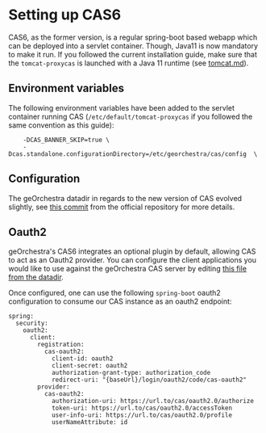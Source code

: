 # Setting up CAS6

CAS6, as the former version, is a regular spring-boot based webapp which can be deployed into
a servlet container. Though, Java11 is now mandatory to make it run. If you followed the
current installation guide, make sure that the `tomcat-proxycas` is launched with a Java 11
runtime (see [tomcat.md](../servers/tomcat.md)).

## Environment variables

The following environment variables have been added to the servlet container running CAS
(`/etc/default/tomcat-proxycas` if you followed the same convention as this guide):

```
	-DCAS_BANNER_SKIP=true \
	-Dcas.standalone.configurationDirectory=/etc/georchestra/cas/config  \
```

## Configuration

The geOrchestra  datadir in regards to the new version of CAS evolved slightly,
see [this commit](https://github.com/georchestra/datadir/commit/b1391ec69f4b60ea727e9c6623b419837323fa47)
from the official repository for more details.

## Oauth2

geOrchestra's CAS6 integrates an optional plugin by default, allowing CAS to act
as an Oauth2 provider. You can configure the client applications you would like to use against the geOrchestra CAS server by editing
[this file from the datadir](https://github.com/georchestra/datadir/blob/362b3d97d2d10c449889f2efd70c316c4ae45b71/cas/services/oauth2-2001.json).

Once configured, one can use the following `spring-boot` oauth2 configuration to consume our CAS instance as an
oauth2 endpoint:

```
spring:
  security:
    oauth2:
      client:
        registration:
          cas-oauth2:
            client-id: oauth2
            client-secret: oauth2
            authorization-grant-type: authorization_code
            redirect-uri: "{baseUrl}/login/oauth2/code/cas-oauth2"
        provider:
          cas-oauth2:
            authorization-uri: https://url.to/cas/oauth2.0/authorize
            token-uri: https://url.to/cas/oauth2.0/accessToken
            user-info-uri: https://url.to/cas/oauth2.0/profile
            userNameAttribute: id
```
